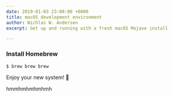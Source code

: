 ```yaml
---
date: 2019-01-03 23:00:00 +0000
title: macOS development environment
author: Nichlas W. Andersen
excerpt: Get up and running with a fresh macOS Mojave install

---
```

### Install Homebrew

    $ brew brew brew

Enjoy your new system! 🎉

hmmhmhmhmhmh
